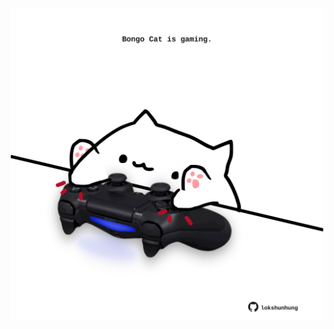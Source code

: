 <!-- built at 24/05/2022, 23:01:08 UTC -->
<p align="center">
  <img width="500" height="500" src="./ReadmeImage.svg">
</p>
